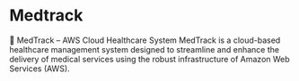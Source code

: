 # Medtrack
🏥 MedTrack – AWS Cloud Healthcare System MedTrack is a cloud-based healthcare management system designed to streamline and enhance the delivery of medical services using the robust infrastructure of Amazon Web Services (AWS).
